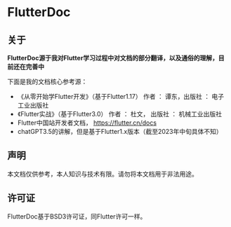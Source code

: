 # FlutterDoc

## 关于

**FlutterDoc源于我对Flutter学习过程中对文档的部分翻译，以及通俗的理解，目前还在完善中**

下面是我的文档核心参考源：

* 《从零开始学Flutter开发》（基于Flutter1.17） 作者 ： 谭东，出版社 ： 电子工业出版社
* 《Flutter实战》（基于Flutter3.0） 作者 ： 杜文， 出版社 ： 机械工业出版社
* Flutter中国站开发者文档， https://flutter.cn/docs
* chatGPT3.5的讲解，但是基于Flutter1.x版本（截至2023年中旬具体不知）

## 声明

本文档仅供参考，本人知识与技术有限。请勿将本文档用于非法用途。


## 许可证

FlutterDoc基于BSD3许可证，同Flutter许可一样。
